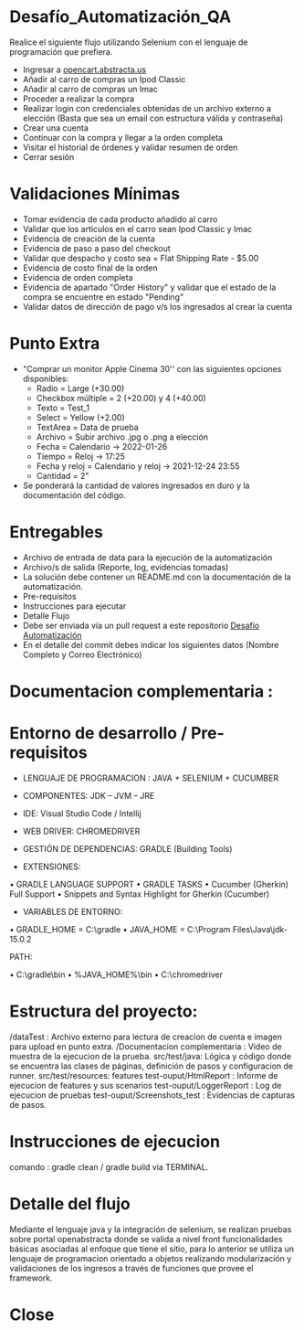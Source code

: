 # Desafío_Automatización_QA

Realice el siguiente flujo utilizando Selenium con el lenguaje de programación que prefiera.

* Ingresar a [opencart.abstracta.us](http://opencart.abstracta.us/index.php?route=common/home)
* Añadir al carro de compras un Ipod Classic
* Añadir al carro de compras un Imac
* Proceder a realizar la compra
* Realizar login con credenciales obtenidas de un archivo externo a elección (Basta que sea un email con estructura válida y contraseña)
* Crear una cuenta
* Continuar con la compra y llegar a la orden completa
* Visitar el historial de órdenes y validar resumen de orden 
* Cerrar sesión

# Validaciones Mínimas
* Tomar evidencia de cada producto añadido al carro
* Validar que los artículos en el carro sean Ipod Classic y Imac
* Evidencia de creación de la cuenta
* Evidencia de paso a paso del checkout
* Validar que despacho y costo sea = Flat Shipping Rate - $5.00
* Evidencia de costo final de la orden
* Evidencia de orden completa
* Evidencia de apartado "Order History" y validar que el estado de la compra se encuentre en estado "Pending"
* Validar datos de dirección de pago v/s los ingresados al crear la cuenta

# Punto Extra
* "Comprar un monitor Apple Cinema 30'' con las siguientes opciones disponibles:
  - Radio = Large (+30.00)
  - Checkbox múltiple = 2 (+20.00) y 4 (+40.00)
  - Texto = Test_1
  - Select = Yellow (+2.00)
  - TextArea = Data de prueba
  - Archivo = Subir archivo .jpg o .png a elección
  - Fecha = Calendario -> 2022-01-26
  - Tiempo = Reloj -> 17:25
  - Fecha y reloj = Calendario y reloj -> 2021-12-24 23:55
  - Cantidad = 2"
* Se ponderará la cantidad de valores ingresados en duro y la documentación del código.

# Entregables
* Archivo de entrada de data para la ejecución de la automatización
* Archivo/s de salida (Reporte, log, evidencias tomadas)
* La solución debe contener un README.md con la documentación de la automatización.
* Pre-requisitos
* Instrucciones para ejecutar
* Detalle Flujo
* Debe ser enviada vía un pull request a este repositorio [Desafío Automatización](https://github.com/Previred-QA/Desarfio_Automatizacion_QA)
* En el detalle del commit debes indicar los siguientes datos (Nombre Completo y Correo Electrónico)

# Documentacion complementaria :

# Entorno de desarrollo / Pre-requisitos

* LENGUAJE DE PROGRAMACION : JAVA + SELENIUM + CUCUMBER

* COMPONENTES: JDK – JVM – JRE 

* IDE: Visual Studio Code / Intellij

* WEB DRIVER: CHROMEDRIVER

* GESTIÓN DE DEPENDENCIAS: GRADLE (Building Tools)

* EXTENSIONES: 

•	GRADLE LANGUAGE SUPPORT
•	GRADLE TASKS
•	Cucumber (Gherkin) Full Support
•	Snippets and Syntax Highlight for Gherkin (Cucumber)

* VARIABLES DE ENTORNO: 

•	GRADLE_HOME = C:\gradle
•	JAVA_HOME = C:\Program Files\Java\jdk-15.0.2

PATH:

•	C:\gradle\bin
•	%JAVA_HOME%\bin
•	C:\chromedriver

# Estructura del proyecto:

/dataTest : Archivo externo para lectura de creacion de cuenta e imagen para upload en punto extra.
/Documentacion complementaria : Video de muestra de la ejecucion de la prueba.
src/test/java: Lógica y código donde se encuentra las clases de páginas, definición de pasos y configuracion de runner.
src/test/resources: features 
test-ouput/HtmlReport : Informe de ejecucion de features y sus scenarios
test-ouput/LoggerReport : Log de ejecucion de pruebas
test-ouput/Screenshots_test : Evidencias de capturas de pasos.

# Instrucciones de ejecucion 

comando : gradle clean / gradle build via TERMINAL.

# Detalle del flujo

Mediante el lenguaje java y la integración de selenium, se realizan pruebas sobre portal openabstracta donde se valida a nivel front funcionalidades básicas asociadas al enfoque que tiene el sitio, para lo anterior se utiliza un lenguaje de programacion orientado a objetos realizando modularización y validaciones de los ingresos a través de funciones que provee el framework.

# Close







